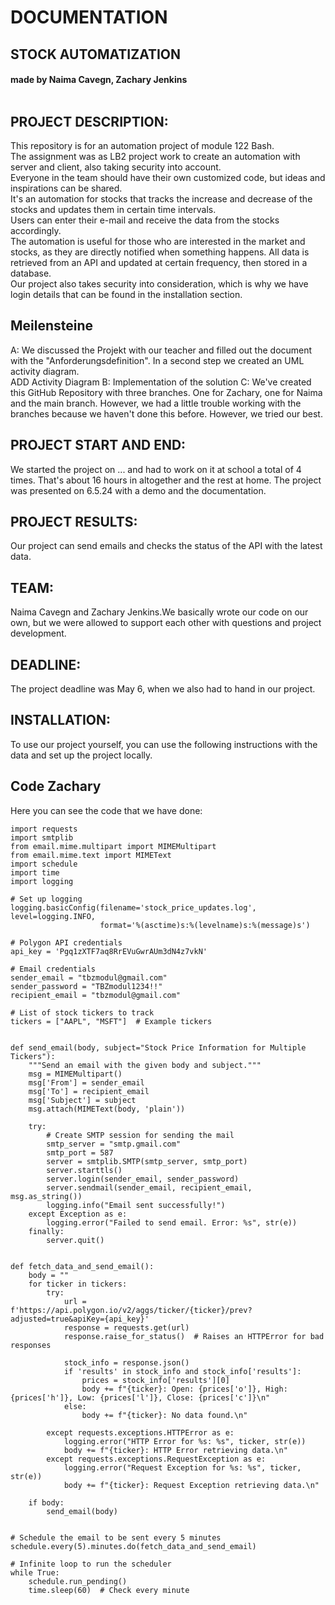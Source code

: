 # DOCUMENTATION
## STOCK AUTOMATIZATION
#### made by Naima Cavegn, Zachary Jenkins <br><br>

## PROJECT DESCRIPTION:
This repository is for an automation project of module 122 Bash. <br>
The assignment was as LB2 project work to create an automation with server and client, also taking security into account.<br>
Everyone in the team should have their own customized code, but ideas and inspirations can be shared. <br>
It's an automation for stocks that tracks the increase and decrease of the stocks and updates them in certain time intervals.<br>
Users can enter their e-mail and receive the data from the stocks accordingly.<br>
The automation is useful for those who are interested in the market and stocks, as they are directly notified when something happens. 
All data is retrieved from an API and updated at certain frequency, then stored in a database.<br>
Our project also takes security into consideration, which is why we have login details that can be found in the installation section.<br>

## Meilensteine
A: We discussed the Projekt with our teacher and filled out the document with the "Anforderungsdefinition". In a second step we created an UML  activity diagram. <br>
ADD Activity Diagram
B: Implementation of the solution
C: We've created this GitHub Repository with three branches. One for Zachary, one for Naima and the main branch. However, we had a little trouble working with the branches because we haven't done this before. However, we tried our best.

## PROJECT START AND END:
We started the project on ... and had to work on it at school a total of 4 times. That's about 16 hours in altogether and the rest at home. The project was presented on 6.5.24 with a demo and the documentation.

## PROJECT RESULTS:
Our project can send emails and checks the status of the API with the latest data.

## TEAM:
Naima Cavegn and Zachary Jenkins.We basically wrote our code on our own, but we were allowed to support each other with questions and project development.

## DEADLINE:
The project deadline was May 6, when we also had to hand in our project.

## INSTALLATION:
To use our project yourself, you can use the following instructions with the data and set up the project locally.<br>

## Code Zachary
Here you can see the code that we have done:
```
import requests
import smtplib
from email.mime.multipart import MIMEMultipart
from email.mime.text import MIMEText
import schedule
import time
import logging

# Set up logging
logging.basicConfig(filename='stock_price_updates.log', level=logging.INFO,
                    format='%(asctime)s:%(levelname)s:%(message)s')

# Polygon API credentials
api_key = 'Pgq1zXTF7aq8RrEVuGwrAUm3dN4z7vkN'

# Email credentials
sender_email = "tbzmodul@gmail.com"
sender_password = "TBZmodul1234!!"
recipient_email = "tbzmodul@gmail.com"

# List of stock tickers to track
tickers = ["AAPL", "MSFT"]  # Example tickers


def send_email(body, subject="Stock Price Information for Multiple Tickers"):
    """Send an email with the given body and subject."""
    msg = MIMEMultipart()
    msg['From'] = sender_email
    msg['To'] = recipient_email
    msg['Subject'] = subject
    msg.attach(MIMEText(body, 'plain'))

    try:
        # Create SMTP session for sending the mail
        smtp_server = "smtp.gmail.com"
        smtp_port = 587
        server = smtplib.SMTP(smtp_server, smtp_port)
        server.starttls()
        server.login(sender_email, sender_password)
        server.sendmail(sender_email, recipient_email, msg.as_string())
        logging.info("Email sent successfully!")
    except Exception as e:
        logging.error("Failed to send email. Error: %s", str(e))
    finally:
        server.quit()


def fetch_data_and_send_email():
    body = ""
    for ticker in tickers:
        try:
            url = f'https://api.polygon.io/v2/aggs/ticker/{ticker}/prev?adjusted=true&apiKey={api_key}'
            response = requests.get(url)
            response.raise_for_status()  # Raises an HTTPError for bad responses

            stock_info = response.json()
            if 'results' in stock_info and stock_info['results']:
                prices = stock_info['results'][0]
                body += f"{ticker}: Open: {prices['o']}, High: {prices['h']}, Low: {prices['l']}, Close: {prices['c']}\n"
            else:
                body += f"{ticker}: No data found.\n"

        except requests.exceptions.HTTPError as e:
            logging.error("HTTP Error for %s: %s", ticker, str(e))
            body += f"{ticker}: HTTP Error retrieving data.\n"
        except requests.exceptions.RequestException as e:
            logging.error("Request Exception for %s: %s", ticker, str(e))
            body += f"{ticker}: Request Exception retrieving data.\n"

    if body:
        send_email(body)


# Schedule the email to be sent every 5 minutes
schedule.every(5).minutes.do(fetch_data_and_send_email)

# Infinite loop to run the scheduler
while True:
    schedule.run_pending()
    time.sleep(60)  # Check every minute
